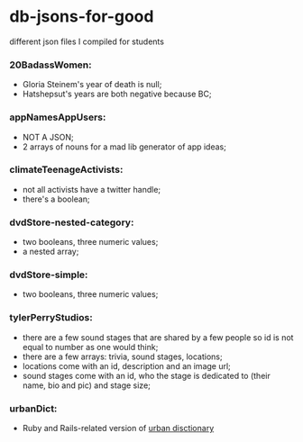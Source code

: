 # db-jsons-for-good
different json files I compiled for students

### 20BadassWomen: 
- Gloria Steinem's year of death is null;
- Hatshepsut's years are both negative because BC;

### appNamesAppUsers: 
- NOT A JSON;
- 2 arrays of nouns for a mad lib generator of app ideas;

### climateTeenageActivists: 
- not all activists have a twitter handle;
- there's a boolean;

### dvdStore-nested-category:
- two booleans, three numeric values;
- a nested array;

### dvdStore-simple:
- two booleans, three numeric values;

### tylerPerryStudios:
- there are a few sound stages that are shared by a few people so id is not equal to number as one would think;
- there are a few arrays: trivia, sound stages, locations;
- locations come with an id, description and an image url;
- sound stages come with an id, who the stage is dedicated to (their name, bio and pic) and stage size;

### urbanDict: 
- Ruby and Rails-related version of [urban disctionary](https://www.urbandictionary.com/)